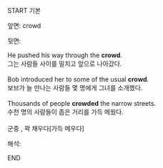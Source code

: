 START
기본

앞면:
crowd


뒷면:
<div>He pushed his way through the <b>crowd</b>. </div><div>그는 사람들 사이를 밀치고 앞으로 나아갔다.</div><div><br></div><div><div>Bob introduced her to some of the usual <b>crowd</b>. </div><div>보브가 늘 만나는 사람들 몇 명에게 그녀를 소개했다.</div></div><div><br></div><div><div>Thousands of people <b>crowded</b> the narrow streets. </div><div>수천 명의 사람들이 좁은 거리를 가득 메웠다.</div></div><div><br></div><div>군중 , 꽉 채우다[<span>가득 메우다</span>]</div>


해석:
<!--ID: 1746614453702-->
END
